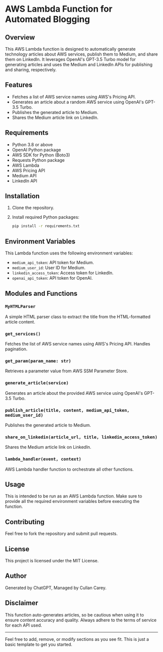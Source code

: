 # AWS Lambda Function for Automated Blogging

## Overview

This AWS Lambda function is designed to automatically generate technology articles about AWS services, publish them to Medium, and share them on LinkedIn. It leverages OpenAI's GPT-3.5 Turbo model for generating articles and uses the Medium and LinkedIn APIs for publishing and sharing, respectively.

## Features

- Fetches a list of AWS service names using AWS's Pricing API.
- Generates an article about a random AWS service using OpenAI's GPT-3.5 Turbo.
- Publishes the generated article to Medium.
- Shares the Medium article link on LinkedIn.

## Requirements

- Python 3.8 or above
- OpenAI Python package
- AWS SDK for Python (Boto3)
- Requests Python package
- AWS Lambda
- AWS Pricing API
- Medium API
- LinkedIn API

## Installation

1. Clone the repository.
2. Install required Python packages:

    ```bash
    pip install -r requirements.txt
    ```

## Environment Variables

This Lambda function uses the following environment variables:

- `medium_api_token`: API token for Medium.
- `medium_user_id`: User ID for Medium.
- `linkedin_access_token`: Access token for LinkedIn.
- `openai_api_token`: API token for OpenAI.

## Modules and Functions

### `MyHTMLParser`

A simple HTML parser class to extract the title from the HTML-formatted article content.

### `get_services()`

Fetches the list of AWS service names using AWS's Pricing API. Handles pagination.

### `get_param(param_name: str)`

Retrieves a parameter value from AWS SSM Parameter Store.

### `generate_article(service)`

Generates an article about the provided AWS service using OpenAI's GPT-3.5 Turbo.

### `publish_article(title, content, medium_api_token, medium_user_id)`

Publishes the generated article to Medium.

### `share_on_linkedin(article_url, title, linkedin_access_token)`

Shares the Medium article link on LinkedIn.

### `lambda_handler(event, context)`

AWS Lambda handler function to orchestrate all other functions. 

## Usage

This is intended to be run as an AWS Lambda function. Make sure to provide all the required environment variables before executing the function.

## Contributing

Feel free to fork the repository and submit pull requests.

## License

This project is licensed under the MIT License.

## Author

Generated by ChatGPT, Managed by Cullan Carey.

## Disclaimer

This function auto-generates articles, so be cautious when using it to ensure content accuracy and quality. Always adhere to the terms of service for each API used.

---

Feel free to add, remove, or modify sections as you see fit. This is just a basic template to get you started.